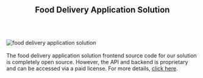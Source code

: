 <h2 style="text-align:center">Food Delivery Application Solution</h2><br/><br/>

![food delivery application solution](https://admin.ninjascode.com/wp-content/uploads/2025/repoImages/tiffanie/Food%20Delivery%20Application%20Solution.webp) <br/><br/>The food delivery application solution frontend source code for our solution is completely open source. However, the API and backend is proprietary and can be accessed via a paid license. For more details, <a href="https://enatega.com/?utm_source=github&utm_medium=repo&utm_campaign=tiffanie-food-delivery-application-solution" target="_blank">click here</a>.
